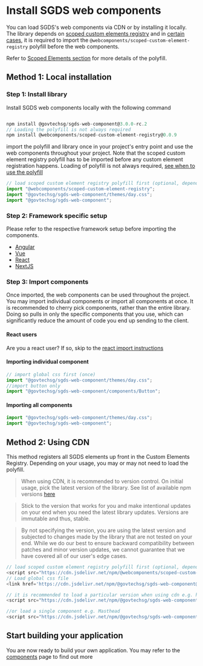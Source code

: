# Install SGDS web components

You can load SGDS's web components via CDN or by installing it locally. The library depends on <a href="https://open-wc.org/docs/development/scoped-elements/" target="_blank">scoped custom elements registry</a> and in <a href="/docs/usage-scoped-elements--docs#components-requiring-polyfill" target="_self">certain cases</a>, it is required to import the `@webcomponents/scoped-custom-element-registry` polyfill before the web components.

Refer to <a href="/docs/usage-scoped-elements--docs" target="_self">Scoped Elements section</a> for more details of the polyfill.

## Method 1: Local installation

### Step 1: Install library

Install SGDS web components locally with the following command

```js

npm install @govtechsg/sgds-web-component@3.0.0-rc.2
// Loading the polyfill is not always required
npm install @webcomponents/scoped-custom-element-registry@0.0.9

```

import the polyfill and library once in your project's entry point and use the web components throughout your project. Note that the scoped custom element registry polyfill has to be imported before any custom element registration happens.
Loading of polyfill is not always required, <a target="_blank" href="/docs/usage-scoped-elements--docs" target="_self">see when to use the polyfill </a>

```js
// load scoped custom element registry polyfill first (optional, depends on use case)
import "@webcomponents/scoped-custom-element-registry";
import "@govtechsg/sgds-web-component/themes/day.css";
import "@govtechsg/sgds-web-component";
```

### Step 2: Framework specific setup 

Please refer to the respective framework setup before importing the components.

- [Angular](/docs/frameworks-angular--docs)
- [Vue](/docs/frameworks-vue--docs)
- [React](/docs/frameworks-react--docs)
- [NextJS](/docs/frameworks-nextjs--docs)

### Step 3: Import components

Once imported, the web components can be used throughout the project. You may import individual components or import all components at once. It is recommended to cherry pick components, rather than the entire library. Doing so pulls in only the specific components that you use, which can significantly reduce the amount of code you end up sending to the client.

#### React users

Are you a react user? If so, skip to the <a href="/docs/frameworks-react--docs#importing-the-library" target="_self">react import instructions </a>

#### Importing individual component

```js
// import global css first (once)
import "@govtechsg/sgds-web-component/themes/day.css";
//import button only
import "@govtechsg/sgds-web-component/components/Button";
```

#### Importing all components

```js
import "@govtechsg/sgds-web-component/themes/day.css";
import "@govtechsg/sgds-web-component";
```

## Method 2: Using CDN

This method registers all SGDS elements up front in the Custom Elements Registry. Depending on your usage, you may or may not need to load the polyfill.

> When using CDN, it is recommended to version control. On initial usage, pick the latest version of the library. See list of available npm versions [here](https://www.npmjs.com/package/@govtechsg/sgds-web-component?activeTab=versions)

> Stick to the version that works for you and make intentional updates on your end when you need the latest library updates. Versions are immutable and thus, stable.

> By not specifying the version, you are using the latest version and subjected to changes made by the library that are not tested on your end. While we do our best to ensure backward compatibility between patches and minor version updates, we cannot guarantee that we have covered all of our user's edge cases.

```js
// load scoped custom element registry polyfill first (optional, depends on use case)
<script src="https://cdn.jsdelivr.net/npm/@webcomponents/scoped-custom-element-registry@0.0.9"></script>
// Load global css file
<link href='https://cdn.jsdelivr.net/npm/@govtechsg/sgds-web-component@3.0.0-rc.2/themes/day.css' rel='stylesheet' type='text/css' />

// it is recommended to load a particular version when using cdn e.g. https://cdn.jsdelivr.net/npm/@govtechsg/sgds-web-component@1.0.2
<script src="https://cdn.jsdelivr.net/npm/@govtechsg/sgds-web-component@3.0.0-rc.2"></script>

//or load a single component e.g. Masthead
<script src="https://cdn.jsdelivr.net/npm/@govtechsg/sgds-web-component@3.0.0-rc.2/components/Masthead/index.umd.js"></script>

```

## Start building your application

You are now ready to build your own application. You may refer to the <a href="/docs/components-accordion--docs" target="_self">components</a> page to find out more